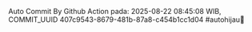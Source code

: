 Auto Commit By Github Action pada: 2025-08-22 08:45:08 WIB, COMMIT_UUID 407c9543-8679-481b-87a8-c454b1cc1d04 #autohijau🗿
